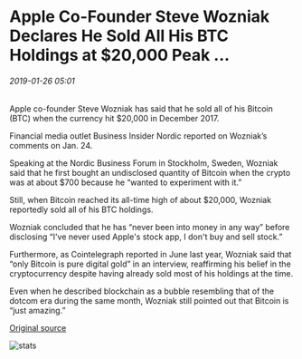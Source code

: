 # Apple Co-Founder Steve Wozniak Declares He Sold All His BTC Holdings at $20,000 Peak ...

###### 2019-01-26 05:01

Apple co-founder Steve Wozniak has said that he sold all of his Bitcoin (BTC) when the currency hit $20,000 in December 2017.

Financial media outlet Business Insider Nordic reported on Wozniak’s comments on Jan. 24.

Speaking at the Nordic Business Forum in Stockholm, Sweden, Wozniak said that he first bought an undisclosed quantity of Bitcoin when the crypto was at about $700 because he “wanted to experiment with it.”

Still, when Bitcoin reached its all-time high of about $20,000, Wozniak reportedly sold all of his BTC holdings.

Wozniak concluded that he has “never been into money in any way” before disclosing “I've never used Apple's stock app, I don't buy and sell stock.”

Furthermore, as Cointelegraph reported in June last year, Wozniak said that “only Bitcoin is pure digital gold” in an interview, reaffirming his belief in the cryptocurrency despite having already sold most of his holdings at the time.

Even when he described blockchain as a bubble resembling that of the dotcom era during the same month, Wozniak still pointed out that Bitcoin is “just amazing.”

[Original source](https://cointelegraph.com/news/apple-co-founder-steve-wozniak-declares-he-sold-all-his-btc-holdings-at-20-000-peak)

![stats](https://c.statcounter.com/11760860/0/a89fa40b/1/ "stats")